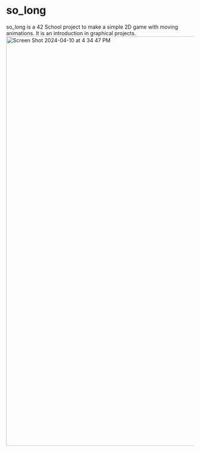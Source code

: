# so_long
so_long is a 42 School project to make a simple 2D game with moving animations. It is an introduction in graphical projects. 
<img width="1100" alt="Screen Shot 2024-04-10 at 4 34 47 PM" src="https://github.com/PetruCazac/so_long/assets/79046351/001db06d-c008-416c-907e-4da080115220">
